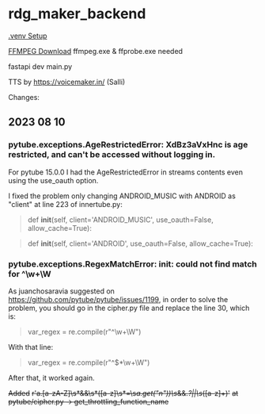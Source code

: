 # rdg_maker_backend

[.venv Setup](https://code.visualstudio.com/docs/python/environments)

[FFMPEG Download](https://ffmpeg.org/download.html)
ffmpeg.exe & ffprobe.exe needed

fastapi dev main.py

TTS by https://voicemaker.in/ (Salli)

Changes:

## 2023 08 10
### pytube.exceptions.AgeRestrictedError: XdBz3aVxHnc is age restricted, and can't be accessed without logging in.

For pytube 15.0.0 I had the AgeRestrictedError in streams contents even using the use_oauth option.

I fixed the problem only changing ANDROID_MUSIC with ANDROID as "client" at line 223 of innertube.py:

>def __init__(self, client='ANDROID_MUSIC', use_oauth=False, allow_cache=True):

>def __init__(self, client='ANDROID', use_oauth=False, allow_cache=True):

### pytube.exceptions.RegexMatchError: __init__: could not find match for ^\w+\W
As juanchosaravia suggested on https://github.com/pytube/pytube/issues/1199, in order to solve the problem, you should go in the cipher.py file and replace the line 30, which is:

>var_regex = re.compile(r"^\w+\W")

With that line:

>var_regex = re.compile(r"^\$*\w+\W")

After that, it worked again.

~~Added~~
~~r'a\.[a-zA-Z]\s*&&\s*\([a-z]\s*=\s*a\.get\("n"\)\)\s*&&.*?\|\|\s*([a-z]+)'~~
~~at pytube/cipher.py -> get_throttling_function_name~~